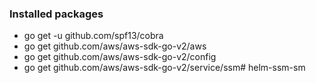 


### Installed packages
- go get -u github.com/spf13/cobra
- go get github.com/aws/aws-sdk-go-v2/aws
- go get github.com/aws/aws-sdk-go-v2/config
- go get github.com/aws/aws-sdk-go-v2/service/ssm# helm-ssm-sm
